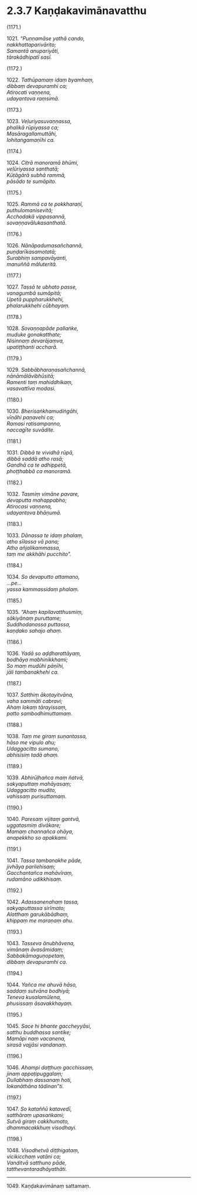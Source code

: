 

# 2.3.7 Kaṇḍakavimānavatthu




(1171.)

1021\. _“Puṇṇamāse yathā cando,_  
_nakkhattaparivārito;_  
_Samantā anupariyāti,_  
_tārakādhipatī sasī._  


(1172.)

1022\. _Tathūpamaṃ idaṃ byamhaṃ,_  
_dibbaṃ devapuramhi ca;_  
_Atirocati vaṇṇena,_  
_udayantova raṃsimā._  


(1173.)

1023\. _Veḷuriyasuvaṇṇassa,_  
_phalikā rūpiyassa ca;_  
_Masāragallamuttāhi,_  
_lohitaṅgamaṇīhi ca._  


(1174.)

1024\. _Citrā manoramā bhūmi,_  
_veḷūriyassa santhatā;_  
_Kūṭāgārā subhā rammā,_  
_pāsādo te sumāpito._  


(1175.)

1025\. _Rammā ca te pokkharaṇī,_  
_puthulomanisevitā;_  
_Acchodakā vippasannā,_  
_sovaṇṇavālukasanthatā._  


(1176.)

1026\. _Nānāpadumasañchannā,_  
_puṇḍarīkasamotatā;_  
_Surabhiṃ sampavāyanti,_  
_manuññā māluteritā._  


(1177.)

1027\. _Tassā te ubhato passe,_  
_vanagumbā sumāpitā;_  
_Upetā puppharukkhehi,_  
_phalarukkhehi cūbhayaṃ._  


(1178.)

1028\. _Sovaṇṇapāde pallaṅke,_  
_muduke gonakatthate;_  
_Nisinnaṃ devarājaṃva,_  
_upatiṭṭhanti accharā._  


(1179.)

1029\. _Sabbābharaṇasañchannā,_  
_nānāmālāvibhūsitā;_  
_Ramenti taṃ mahiddhikaṃ,_  
_vasavattīva modasi._  


(1180.)

1030\. _Bherisaṅkhamudiṅgāhi,_  
_vīṇāhi paṇavehi ca;_  
_Ramasi ratisampanno,_  
_naccagīte suvādite._  


(1181.)

1031\. _Dibbā te vividhā rūpā,_  
_dibbā saddā atho rasā;_  
_Gandhā ca te adhippetā,_  
_phoṭṭhabbā ca manoramā._  


(1182.)

1032\. _Tasmiṃ vimāne pavare,_  
_devaputta mahappabho;_  
_Atirocasi vaṇṇena,_  
_udayantova bhāṇumā._  


(1183.)

1033\. _Dānassa te idaṃ phalaṃ,_  
_atho sīlassa vā pana;_  
_Atho añjalikammassa,_  
_taṃ me akkhāhi pucchito”._  


(1184.)

1034\. _So devaputto attamano,_  
_…pe…_  
_yassa kammassidaṃ phalaṃ._  


(1185.)

1035\. _“Ahaṃ kapilavatthusmiṃ,_  
_sākiyānaṃ puruttame;_  
_Suddhodanassa puttassa,_  
_kaṇḍako sahajo ahaṃ._  


(1186.)

1036\. _Yadā so aḍḍharattāyaṃ,_  
_bodhāya mabhinikkhami;_  
_So maṃ mudūhi pāṇīhi,_  
_jāli tambanakhehi ca._  


(1187.)

1037\. _Satthiṃ ākoṭayitvāna,_  
_vaha sammāti cabravi;_  
_Ahaṃ lokaṃ tārayissaṃ,_  
_patto sambodhimuttamaṃ._  


(1188.)

1038\. _Taṃ me giraṃ suṇantassa,_  
_hāso me vipulo ahu;_  
_Udaggacitto sumano,_  
_abhisīsiṃ tadā ahaṃ._  


(1189.)

1039\. _Abhirūḷhañca maṃ ñatvā,_  
_sakyaputtaṃ mahāyasaṃ;_  
_Udaggacitto mudito,_  
_vahissaṃ purisuttamaṃ._  


(1190.)

1040\. _Paresaṃ vijitaṃ gantvā,_  
_uggatasmiṃ divākare;_  
_Mamaṃ channañca ohāya,_  
_anapekkho so apakkami._  


(1191.)

1041\. _Tassa tambanakhe pāde,_  
_jivhāya parilehisaṃ;_  
_Gacchantañca mahāvīraṃ,_  
_rudamāno udikkhisaṃ._  


(1192.)

1042\. _Adassanenahaṃ tassa,_  
_sakyaputtassa sirīmato;_  
_Alatthaṃ garukābādhaṃ,_  
_khippaṃ me maraṇaṃ ahu._  


(1193.)

1043\. _Tasseva ānubhāvena,_  
_vimānaṃ āvasāmidaṃ;_  
_Sabbakāmaguṇopetaṃ,_  
_dibbaṃ devapuramhi ca._  


(1194.)

1044\. _Yañca me ahuvā hāso,_  
_saddaṃ sutvāna bodhiyā;_  
_Teneva kusalamūlena,_  
_phusissaṃ āsavakkhayaṃ._  


(1195.)

1045\. _Sace hi bhante gaccheyyāsi,_  
_satthu buddhassa santike;_  
_Mamāpi naṃ vacanena,_  
_sirasā vajjāsi vandanaṃ._  


(1196.)

1046\. _Ahampi daṭṭhuṃ gacchissaṃ,_  
_jinaṃ appaṭipuggalaṃ;_  
_Dullabhaṃ dassanaṃ hoti,_  
_lokanāthāna tādinan”ti._  


(1197.)

1047\. _So kataññū katavedī,_  
_satthāraṃ upasaṅkami;_  
_Sutvā giraṃ cakkhumato,_  
_dhammacakkhuṃ visodhayi._  


(1198.)

1048\. _Visodhetvā diṭṭhigataṃ,_  
_vicikicchaṃ vatāni ca;_  
_Vanditvā satthuno pāde,_  
_tatthevantaradhāyathāti._  


---

1049\. Kaṇḍakavimānaṃ sattamaṃ.






